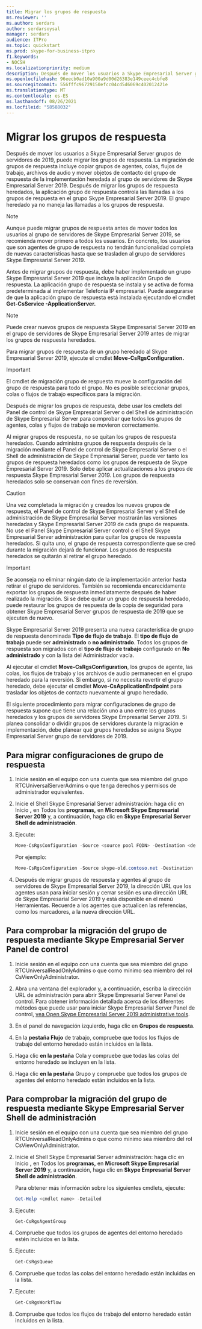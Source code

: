 ```yaml
---
title: Migrar los grupos de respuesta
ms.reviewer: ''
ms.author: serdars
author: serdarsoysal
manager: serdars
audience: ITPro
ms.topic: quickstart
ms.prod: skype-for-business-itpro
f1.keywords:
- NOCSH
ms.localizationpriority: medium
description: Después de mover los usuarios a Skype Empresarial Server grupos de servidores de 2019, puede migrar los grupos de respuesta. La migración de grupos de respuesta incluye copiar grupos de agentes, colas, flujos de trabajo, archivos de audio y mover objetos de contacto del grupo de respuesta de la implementación heredada al grupo de servidores de Skype Empresarial Server 2019. Después de migrar los grupos de respuesta heredados, la aplicación grupo de respuesta controla las llamadas a los grupos de respuesta en el grupo Skype Empresarial Server 2019. El grupo heredado ya no maneja las llamadas a los grupos de respuesta.
ms.openlocfilehash: 96eecb0ad10a900a9d00d26383e149ceec4cbfe8
ms.sourcegitcommit: 556fffc96729150efcc04cd5d6069c402012421e
ms.translationtype: MT
ms.contentlocale: es-ES
ms.lasthandoff: 08/26/2021
ms.locfileid: "58588032"
---
```

# <a name="migrate-response-groups"></a>Migrar los grupos de respuesta

Después de mover los usuarios a Skype Empresarial Server grupos de servidores de 2019, puede migrar los grupos de respuesta. La migración de grupos de respuesta incluye copiar grupos de agentes, colas, flujos de trabajo, archivos de audio y mover objetos de contacto del grupo de respuesta de la implementación heredada al grupo de servidores de Skype Empresarial Server 2019. Después de migrar los grupos de respuesta heredados, la aplicación grupo de respuesta controla las llamadas a los grupos de respuesta en el grupo Skype Empresarial Server 2019. El grupo heredado ya no maneja las llamadas a los grupos de respuesta.
  
> [!NOTE]
> Aunque puede migrar grupos de respuesta antes de mover todos los usuarios al grupo de servidores de Skype Empresarial Server 2019, se recomienda mover primero a todos los usuarios. En concreto, los usuarios que son agentes de grupo de respuesta no tendrán funcionalidad completa de nuevas características hasta que se trasladen al grupo de servidores Skype Empresarial Server 2019. 
  
Antes de migrar grupos de respuesta, debe haber implementado un grupo Skype Empresarial Server 2019 que incluya la aplicación Grupo de respuesta. La aplicación grupo de respuesta se instala y se activa de forma predeterminada al implementar Telefonía IP empresarial. Puede asegurarse de que la aplicación grupo de respuesta está instalada ejecutando el cmdlet **Get-CsService -ApplicationServer.** 
  
> [!NOTE]
> Puede crear nuevos grupos de respuesta Skype Empresarial Server 2019 en el grupo de servidores de Skype Empresarial Server 2019 antes de migrar los grupos de respuesta heredados. 
  
Para migrar grupos de respuesta de un grupo heredado al Skype Empresarial Server 2019, ejecute el cmdlet **Move-CsRgsConfiguration.** 
  
> [!IMPORTANT]
> El cmdlet de migración grupo de respuesta mueve la configuración del grupo de respuesta para todo el grupo. No es posible seleccionar grupos, colas o flujos de trabajo específicos para la migración. 
  
Después de migrar los grupos de respuesta, debe usar los cmdlets del Panel de control de Skype Empresarial Server o del Shell de administración de Skype Empresarial Server para comprobar que todos los grupos de agentes, colas y flujos de trabajo se movieron correctamente. 
  
Al migrar grupos de respuesta, no se quitan los grupos de respuesta heredados. Cuando administra grupos de respuesta después de la migración mediante el Panel de control de Skype Empresarial Server o el Shell de administración de Skype Empresarial Server, puede ver tanto los grupos de respuesta heredados como los grupos de respuesta de Skype Empresarial Server 2019. Solo debe aplicar actualizaciones a los grupos de respuesta Skype Empresarial Server 2019. Los grupos de respuesta heredados solo se conservan con fines de reversión. 
  
> [!CAUTION]
> Una vez completada la migración y creados los nuevos grupos de respuesta, el Panel de control de Skype Empresarial Server y el Shell de administración de Skype Empresarial Server mostrarán las versiones heredadas y Skype Empresarial Server 2019 de cada grupo de respuesta. No use el Panel Skype Empresarial Server control o el Shell Skype Empresarial Server administración para quitar los grupos de respuesta heredados. Si quita uno, el grupo de respuesta correspondiente que se creó durante la migración dejará de funcionar. Los grupos de respuesta heredados se quitarán al retirar el grupo heredado. 
  
> [!IMPORTANT]
> Se aconseja no eliminar ningún dato de la implementación anterior hasta retirar el grupo de servidores. También se recomienda encarecidamente exportar los grupos de respuesta inmediatamente después de haber realizado la migración. Si se debe quitar un grupo de respuesta heredado, puede restaurar los grupos de respuesta de la copia de seguridad para obtener Skype Empresarial Server grupos de respuesta de 2019 que se ejecuten de nuevo. 
  
Skype Empresarial Server 2019 presenta una nueva característica de grupo de respuesta denominada **Tipo de flujo de trabajo**. El **tipo de flujo de trabajo** puede ser **administrado** o **no administrado**. Todos los grupos de respuesta son migrados con el **tipo de flujo de trabajo** configurado en **No administrado** y con la lista del Administrador vacía. 
  
Al ejecutar el cmdlet **Move-CsRgsConfiguration**, los grupos de agente, las colas, los flujos de trabajo y los archivos de audio permanecen en el grupo heredado para la reversión. Si embargo, si no necesita revertir el grupo heredado, debe ejecutar el cmdlet **Move-CsApplicationEndpoint** para trasladar los objetos de contacto nuevamente al grupo heredado. 
  
El siguiente procedimiento para migrar configuraciones de grupo de respuesta supone que tiene una relación uno a uno entre los grupos heredados y los grupos de servidores Skype Empresarial Server 2019. Si planea consolidar o dividir grupos de servidores durante la migración e implementación, debe planear qué grupos heredados se asigna Skype Empresarial Server grupo de servidores de 2019.
  
## <a name="to-migrate-response-group-configurations"></a>Para migrar configuraciones de grupo de respuesta

1. Inicie sesión en el equipo con una cuenta que sea miembro del grupo RTCUniversalServerAdmins o que tenga derechos y permisos de administrador equivalentes.
    
2. Inicie el Shell Skype Empresarial Server administración: haga clic en Inicio **,** en Todos los **programas,** en **Microsoft Skype Empresarial Server 2019** y, a continuación, haga clic en **Skype Empresarial Server Shell de administración**.
    
3. Ejecute: 
    
   ```PowerShell
   Move-CsRgsConfiguration -Source <source pool FQDN> -Destination <destination pool FQDN>
   ```

    Por ejemplo:
    
   ```PowerShell
   Move-CsRgsConfiguration -Source skype-old.contoso.net -Destination skype-new.contoso.net
   ```

4. Después de migrar grupos de respuesta y agentes al grupo de servidores de Skype Empresarial Server 2019, la dirección URL que los agentes usan  para iniciar sesión y cerrar sesión es una dirección URL de Skype Empresarial Server 2019 y está disponible en el menú Herramientas. Recuerde a los agentes que actualicen las referencias, como los marcadores, a la nueva dirección URL. 
    
## <a name="to-verify-response-group-migration-by-using-skype-for-business-server-control-panel"></a>Para comprobar la migración del grupo de respuesta mediante Skype Empresarial Server Panel de control

1. Inicie sesión en el equipo con una cuenta que sea miembro del grupo RTCUniversalReadOnlyAdmins o que como mínimo sea miembro del rol CsViewOnlyAdministrator.
    
2. Abra una ventana del explorador y, a continuación, escriba la dirección URL de administración para abrir Skype Empresarial Server Panel de control. Para obtener información detallada acerca de los diferentes métodos que puede usar para iniciar Skype Empresarial Server Panel de control, [vea Open Skype Empresarial Server 2019 administrative tools](/previous-versions/office/lync-server-2013/lync-server-2013-open-lync-server-administrative-tools). 
    <!-- The above link points to un-rebranded 2013 content we will need to discuss rebrand or bring forward -->
3. En el panel de navegación izquierdo, haga clic en **Grupos de respuesta**.
    
4. En la **pestaña Flujo** de trabajo, compruebe que todos los flujos de trabajo del entorno heredado están incluidos en la lista. 
    
5. Haga clic **en la pestaña** Cola y compruebe que todas las colas del entorno heredado se incluyen en la lista. 
    
6. Haga clic **en la pestaña** Grupo y compruebe que todos los grupos de agentes del entorno heredado están incluidos en la lista. 
    
## <a name="to-verify-response-group-migration-by-using-skype-for-business-server-management-shell"></a>Para comprobar la migración del grupo de respuesta mediante Skype Empresarial Server Shell de administración

1. Inicie sesión en el equipo con una cuenta que sea miembro del grupo RTCUniversalReadOnlyAdmins o que como mínimo sea miembro del rol CsViewOnlyAdministrator.
    
2. Inicie el Shell Skype Empresarial Server administración: haga clic en Inicio **,** en Todos los **programas,** en **Microsoft Skype Empresarial Server 2019** y, a continuación, haga clic en **Skype Empresarial Server Shell de administración**.
    
    Para obtener más información sobre los siguientes cmdlets, ejecute:
    
   ```PowerShell
   Get-Help <cmdlet name> -Detailed
   ```

3. Ejecute: 
    
   ```PowerShell
   Get-CsRgsAgentGroup
   ```

4. Compruebe que todos los grupos de agentes del entorno heredado estén incluidos en la lista.
    
5. Ejecute: 
    
   ```PowerShell
   Get-CsRgsQueue
   ```

6. Compruebe que todas las colas del entorno heredado están incluidas en la lista.
    
7. Ejecute: 
    
   ```PowerShell
   Get-CsRgsWorkflow
   ```

8. Compruebe que todos los flujos de trabajo del entorno heredado están incluidos en la lista.
